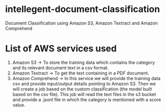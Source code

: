 # intellegent-document-classification
Document Classification using Amazon S3, Amazon Textract and Amazon Comprehend

# List of AWS services used
1. Amazon S3 -> To store the training data which contains the category and its relevant document text in a csv format.
2. Amazon Textract -> To get the text containing in a PDF document.
3. Amazon Comprehend -> In this service we will provide the training data csv and provide input/output details pointing to Amazon S3. Then we will create a job based on the custom classification (the model built based on the csv file). This job will read the text files in the s3 bucket and provide a .jsonl file in which the category is mentioned with a score value.
